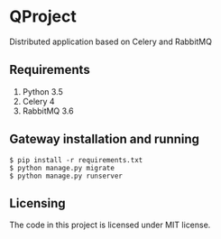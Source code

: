 # QProject
Distributed application based on Celery and RabbitMQ

## Requirements

1. Python 3.5
2. Celery 4
3. RabbitMQ 3.6

## Gateway installation and running
```
$ pip install -r requirements.txt
$ python manage.py migrate
$ python manage.py runserver
```

## Licensing

The code in this project is licensed under MIT license.

